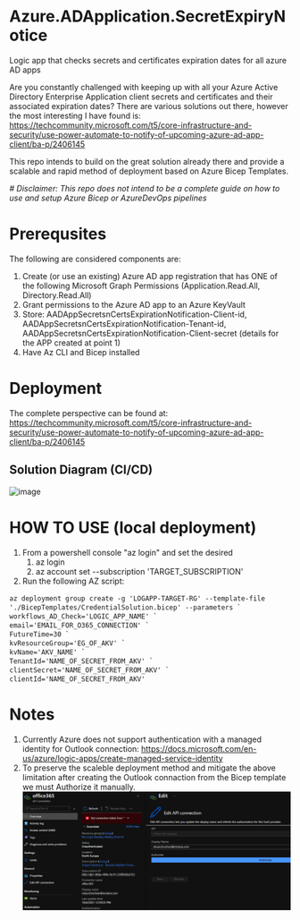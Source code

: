 # Azure.ADApplication.SecretExpiryNotice
Logic app that checks secrets and certificates expiration dates for all azure AD apps

Are you constantly challenged with keeping up with all your Azure Active Directory Enterprise Application client secrets and certificates and their associated expiration dates? 
There are various solutions out there, however the most interesting I have found is: https://techcommunity.microsoft.com/t5/core-infrastructure-and-security/use-power-automate-to-notify-of-upcoming-azure-ad-app-client/ba-p/2406145

This repo intends to build on the great solution already there and provide a scalable and rapid method of deployment based on Azure Bicep Templates.

_# Disclaimer: This repo does not intend to be a complete guide on how to use and setup Azure Bicep or AzureDevOps pipelines_
# Prerequsites
The following are considered  components are:
 1. Create (or use an existing) Azure AD app registration that has ONE of the following Microsoft Graph Permissions (Application.Read.All, Directory.Read.All)
 2. Grant permissions to the Azure AD app to an Azure KeyVault 
 3. Store: AADAppSecretsnCertsExpirationNotification-Client-id, AADAppSecretsnCertsExpirationNotification-Tenant-id, AADAppSecretsnCertsExpirationNotification-Client-secret (details for the APP created at point 1)
 4. Have Az CLI and Bicep installed

# Deployment
The complete perspective can be found at: https://techcommunity.microsoft.com/t5/core-infrastructure-and-security/use-power-automate-to-notify-of-upcoming-azure-ad-app-client/ba-p/2406145
## Solution Diagram (CI/CD)

![image](./out/AzureAD-DeleteUsers/AzureAD-DeleteUsers.png)


 # HOW TO USE (local deployment)
 1. From a powershell console "az login" and set the desired
    1. az login
    2. az account set --subscription 'TARGET_SUBSCRIPTION'
1. Run the following AZ script:
 ```
az deployment group create -g 'LOGAPP-TARGET-RG' --template-file './BicepTemplates/CredentialSolution.bicep' --parameters `
workflows_AD_Check='LOGIC_APP_NAME' `
email='EMAIL_FOR_O365_CONNECTION' `
FutureTime=30 `
kvResourceGroup='EG_OF_AKV' `
kvName='AKV_NAME' `
TenantId='NAME_OF_SECRET_FROM_AKV' `
clientSecret='NAME_OF_SECRET_FROM_AKV' `
clientId='NAME_OF_SECRET_FROM_AKV' 
 ```
# Notes
1. Currently Azure does not support authentication with a managed identity for Outlook connection: https://docs.microsoft.com/en-us/azure/logic-apps/create-managed-service-identity
2. To preserve the scaleble deployment method and mitigate the above limitation after creating the Outlook connaction from the Bicep template we must Authorize it manually.
![image](./Images/outlook%20connection.png)